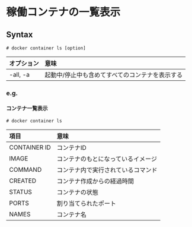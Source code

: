 # 稼働コンテナの一覧表示
## Syntax
```
# docker container ls [option]
```
|オプション|意味|
|:---|:---|
|-all, -a|起動中/停止中も含めてすべてのコンテナを表示する|
### e.g.
#### コンテナ一覧表示
```
# docker container ls
```
|項目|意味|
|:---|:---|
|CONTAINER ID|コンテナID|
|IMAGE|コンテナのもとになっているイメージ|
|COMMAND|コンテナ内で実行されているコマンド|
|CREATED|コンテナ作成からの経過時間|
|STATUS|コンテナの状態|
|PORTS|割り当てられたポート|
|NAMES|コンテナ名|
